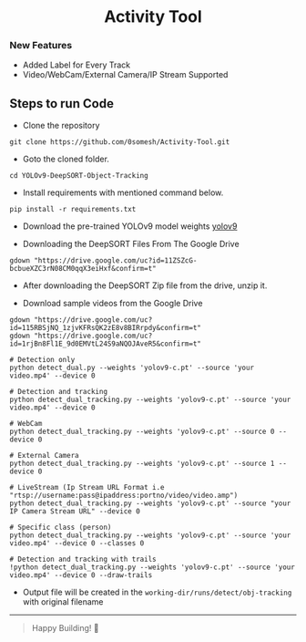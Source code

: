 <h1 align="center">Activity Tool </h1>

### New Features
- Added Label for Every Track
- Video/WebCam/External Camera/IP Stream Supported

## Steps to run Code

- Clone the repository
```
git clone https://github.com/0somesh/Activity-Tool.git
```
- Goto the cloned folder.
```
cd YOLOv9-DeepSORT-Object-Tracking
```
- Install requirements with mentioned command below.
```
pip install -r requirements.txt
```
- Download the pre-trained YOLOv9 model weights
[yolov9](https://github.com/WongKinYiu/yolov9/releases/download/v0.1/yolov9-c.pt)

- Downloading the DeepSORT Files From The Google Drive 
```
gdown "https://drive.google.com/uc?id=11ZSZcG-bcbueXZC3rN08CM0qqX3eiHxf&confirm=t"
```
- After downloading the DeepSORT Zip file from the drive, unzip it. 

- Download sample videos from the Google Drive
```
gdown "https://drive.google.com/uc?id=115RBSjNQ_1zjvKFRsQK2zE8v8BIRrpdy&confirm=t"
gdown "https://drive.google.com/uc?id=1rjBn8Fl1E_9d0EMVtL24S9aNQOJAveR5&confirm=t"
```
```
# Detection only
python detect_dual.py --weights 'yolov9-c.pt' --source 'your video.mp4' --device 0

# Detection and tracking
python detect_dual_tracking.py --weights 'yolov9-c.pt' --source 'your video.mp4' --device 0

# WebCam
python detect_dual_tracking.py --weights 'yolov9-c.pt' --source 0 --device 0

# External Camera
python detect_dual_tracking.py --weights 'yolov9-c.pt' --source 1 --device 0

# LiveStream (Ip Stream URL Format i.e "rtsp://username:pass@ipaddress:portno/video/video.amp")
python detect_dual_tracking.py --weights 'yolov9-c.pt' --source "your IP Camera Stream URL" --device 0

# Specific class (person)
python detect_dual_tracking.py --weights 'yolov9-c.pt' --source 'your video.mp4' --device 0 --classes 0

# Detection and tracking with trails 
!python detect_dual_tracking.py --weights 'yolov9-c.pt' --source 'your video.mp4' --device 0 --draw-trails 
```

- Output file will be created in the ```working-dir/runs/detect/obj-tracking``` with original filename

---

> Happy Building! 🚀
